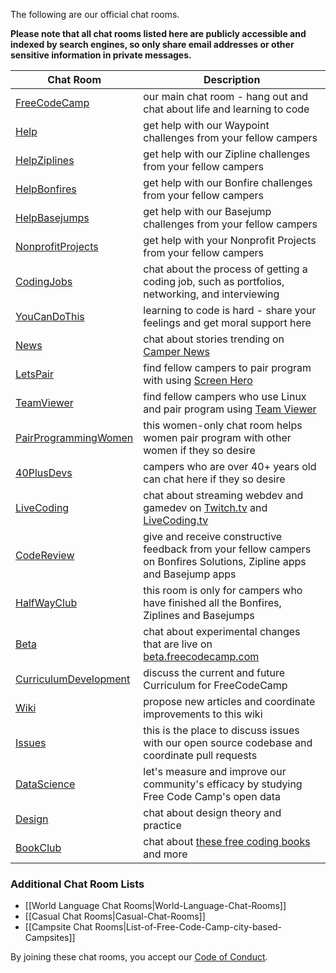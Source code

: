 The following are our official chat rooms.

**Please note that all chat rooms listed here are publicly accessible and indexed by search engines, so only share email addresses or other sensitive information in private messages.**

| Chat Room | Description |
| --- | --- |
| [FreeCodeCamp](https://gitter.im/freecodecamp/FreeCodeCamp) | our main chat room - hang out and chat about life and learning to code | 
| [Help](https://gitter.im/freecodecamp/Help) | get help with our Waypoint challenges from your fellow campers | 
| [HelpZiplines](https://gitter.im/freecodecamp/HelpZiplines) | get help with our Zipline challenges from your fellow campers | 
| [HelpBonfires](https://gitter.im/freecodecamp/HelpBonfires) | get help with our Bonfire challenges from your fellow campers | 
| [HelpBasejumps](https://gitter.im/freecodecamp/HelpBasejumps) | get help with our Basejump challenges from your fellow campers | 
| [NonprofitProjects](https://gitter.im/freecodecamp/NonprofitProjects) | get help with your Nonprofit Projects from your fellow campers | 
| [CodingJobs](https://gitter.im/freecodecamp/CodingJobs) | chat about the process of getting a coding job, such as portfolios, networking, and interviewing | 
| [YouCanDoThis](https://gitter.im/freecodecamp/YouCanDoThis) | learning to code is hard - share your feelings and get moral support here | 
| [News](https://gitter.im/freecodecamp/News) | chat about stories trending on [Camper News](http://freecodecamp.com/news) | 
| [LetsPair](https://gitter.im/freecodecamp/LetsPair) | find fellow campers to pair program with using [Screen Hero](/field-guide/how-do-i-install-screenhero) | 
| [TeamViewer](https://gitter.im/freecodecamp/TeamViewer) | find fellow campers who use Linux and pair program using [Team Viewer](https://www.teamviewer.com/en/download/linux.aspx) | 
| [PairProgrammingWomen](https://gitter.im/freecodecamp/PairProgrammingWomen) | this women-only chat room helps women pair program with other women if they so desire |
| [40PlusDevs](https://gitter.im/freecodecamp/40PlusDevs) | campers who are over 40+ years old can chat here if they so desire |
| [LiveCoding](https://gitter.im/freecodecamp/LiveCoding) | chat about streaming webdev and gamedev on [Twitch.tv](https://twitch.tv/freecodecamp) and [LiveCoding.tv](https://www.livecoding.tv/freecodecamp) |
| [CodeReview](https://gitter.im/freecodecamp/CodeReview) | give and receive constructive feedback from your fellow campers on Bonfires Solutions, Zipline apps and Basejump apps | 
| [HalfWayClub](https://gitter.im/freecodecamp/HalfWayClub) | this room is only for campers who have finished all the Bonfires, Ziplines and Basejumps |
| [Beta](https://gitter.im/freecodecamp/Beta) | chat about experimental changes that are live on [beta.freecodecamp.com](http://beta.freecodecamp.com) | 
| [CurriculumDevelopment](https://gitter.im/FreeCodeCamp/CurriculumDevelopment) | discuss the current and future Curriculum for FreeCodeCamp |
| [Wiki](https://gitter.im/freecodecamp/Wiki) | propose new articles and coordinate improvements to this wiki | 
| [Issues](https://gitter.im/freecodecamp/Issues) | this is the place to discuss issues with our open source codebase and coordinate pull requests | 
| [DataScience](https://gitter.im/freecodecamp/DataScience) | let's measure and improve our community's efficacy by studying Free Code Camp's open data | 
| [Design](https://gitter.im/freecodecamp/Design) | chat about design theory and practice | 
| [BookClub](https://gitter.im/freecodecamp/BookClub) | chat about [these free coding books](http://blog.freecodecamp.com/2015/06/25-free-resources-for-new-javascript-developers.html) and more | 


### Additional Chat Room Lists
* [[World Language Chat Rooms|World-Language-Chat-Rooms]]
* [[Casual Chat Rooms|Casual-Chat-Rooms]]
* [[Campsite Chat Rooms|List-of-Free-Code-Camp-city-based-Campsites]]

By joining these chat rooms, you accept our [Code of Conduct](https://github.com/FreeCodeCamp/freecodecamp/wiki/Code-of-Conduct).